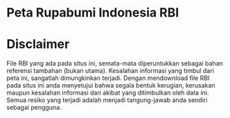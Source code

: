 # Peta Rupabumi Indonesia RBI

# Disclaimer
File RBI yang ada pada situs ini, semata-mata diperuntukkan sebagai bahan referensi tambahan (bukan utama). Kesalahan informasi yang timbul dari peta ini, sangatlah dimungkinkan terjadi. Dengan mendownload file RBI pada situs ini anda menyetujui bahwa segala bentuk kerugian, kerusakan maupun kesalahan informasi dari akibat yang ditimbulkan oleh data ini. Semua resiko yang terjadi adalah menjadi tangung-jawab anda sendiri sebagai pengguna.

